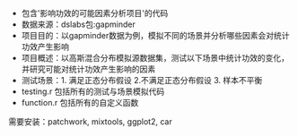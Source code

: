 * 包含'影响功效的可能因素分析项目'的代码
* 数据来源：dslabs包:gapminder
* 项目目的：以gapminder数据为例，模拟不同的场景并分析哪些因素会对统计功效产生影响
* 项目概述：以高斯混合分布模拟源数据集，测试以下场景中统计功效的变化，并研究可能对统计功效产生影响的因素
* 测试场景：1. 满足正态分布假设 2.不满足正态分布假设 3. 样本不平衡
* testing.r 包括所有的测试与场景模拟代码
* function.r 包括所有的自定义函数

需要安装：patchwork, mixtools, ggplot2, car


